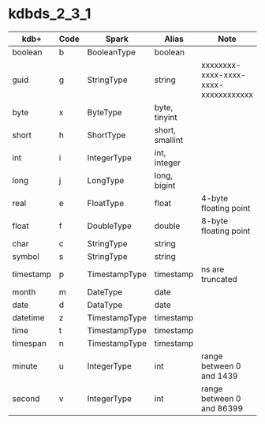 # kdbds_2_3_1  

kdb+ | Code | Spark | Alias | Note
-- | -- | -- | -- | --
boolean | b | BooleanType | boolean
guid | g | StringType | string | xxxxxxxx-xxxx-xxxx-xxxx-xxxxxxxxxxxx
byte | x | ByteType | byte, tinyint
short | h | ShortType | short, smallint
int | i | IntegerType | int, integer
long | j | LongType | long, bigint
real | e | FloatType | float | 4-byte floating point
float | f | DoubleType | double | 8-byte floating point
char | c | StringType | string
symbol | s | StringType | string
timestamp | p | TimestampType | timestamp | ns are truncated
month | m | DateType | date 
date | d | DataType | date
datetime | z | TimestampType | timestamp
time | t | TimestampType | timestamp
timespan | n | TimestampType | timestamp
minute | u | IntegerType | int | range between 0 and 1439
second | v | IntegerType | int | range between 0 and 86399
